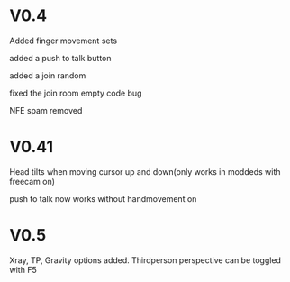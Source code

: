 # V0.4

Added finger movement sets


added a push to talk button


added a join random


fixed the join room empty code bug


NFE spam removed


# V0.41


Head tilts when moving cursor up and down(only works in moddeds with freecam on)


push to talk now works without handmovement on


# V0.5


Xray, TP, Gravity options added.
Thirdperson perspective can be toggled with F5
